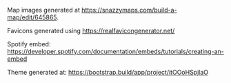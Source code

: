 

Map images generated at https://snazzymaps.com/build-a-map/edit/645865.

Favicons generated using https://realfavicongenerator.net/

Spotify embed: https://developer.spotify.com/documentation/embeds/tutorials/creating-an-embed

Theme generated at: https://bootstrap.build/app/project/itOOoHSpjlaO
